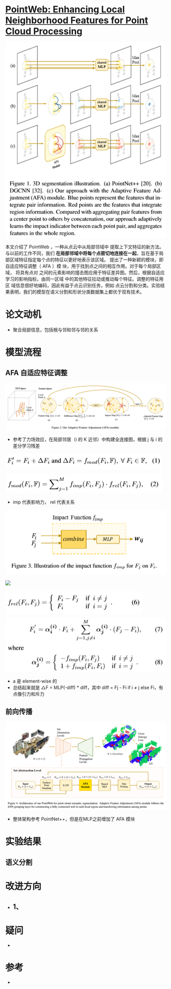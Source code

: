 # [PointWeb: Enhancing Local Neighborhood Features for Point Cloud Processing](http://jiaya.me/papers/pointweb_cvpr19.pdf)
![](区别.png)

本文介绍了 PointWeb ，一种从点云中从局部邻域中 提取上下文特征的新方法。与以前的工作不同，我们 **在局部邻域中将每个点密切地连接在一起**，旨在基于局部区域特征指定每个点的特征以更好地表示该区域。 提出了一种新颖的模块，即自适应特征调整（ AFA ）模 块，用于找到点之间的相互作用。对于每个局部区域， 将具有点对 之间的元素影响的撞击图应用于特征差异图。然后，根据自适应学习的影响指标，由同一区域 中的其他特征拉动或推动每个特征。调整的特征用区 域信息很好地编码，因此有益于点云识别任务，例如 点云分割和分类。实验结果表明，我们的模型在语义分割和形状分类数据集上都优于现有技术。

# 论文动机
- 聚合局部信息，包括根与邻和邻与邻的关系

# 模型流程
## AFA 自适应特征调整
![](AFA.png)
- 参考了力场效应，在局部邻居（i 的 K 近邻）中构建全连接图，根据 j 与 i 的差分学习残差

![](公式1.png)

![](公式2.png)
- imp 代表影响力， rel 代表关系

![](公式3.png)

![](公式5.png)

![](公式6.png)

![](公式7.png)
- a 是 element-wise 的
- 总结起来就是 △F = MLP(-diff) * diff，其中 diff = Fj - Fi if i ≠ j else Fi，有点像引力和斥力
## 前向传播
![](模型.png)
- 整体架构参考 PointNet++，但是在MLP之前增加了 AFA 模块

# 实验结果
## 语义分割

# 改进方向
- 1、
  - 
# 疑问
- 

# 参考
- 
